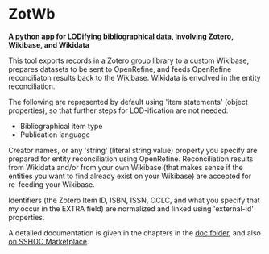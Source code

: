 # ZotWb
 **A python app for LODifying bibliographical data, involving Zotero, Wikibase, and Wikidata**

This tool exports records in a Zotero group library to a custom Wikibase, prepares datasets to be sent to OpenRefine, and feeds OpenRefine reconciliaton results back to the Wikibase. Wikidata is envolved in the entity reconciliation.

The following are represented by default using 'item statements' (object properties), so that further steps for LOD-ification are not needed:
* Bibliographical item type
* Publication language

Creator names, or any 'string' (literal string value) property you specify are prepared for entity reconciliation using OpenRefine. Reconciliation results from Wikidata and/or from your own Wikibase (that makes sense if the entities you want to find already exist on your Wikibase) are accepted for re-feeding your Wikibase.

Identifiers (the Zotero Item ID, ISBN, ISSN, OCLC, and what you specify that my occur in the EXTRA field) are normalized and linked using 'external-id' properties.

A detailed documentation is given in the chapters in the [doc folder](doc), and also [on SSHOC Marketplace](https://marketplace.sshopencloud.eu/workflow/P0siWJ).